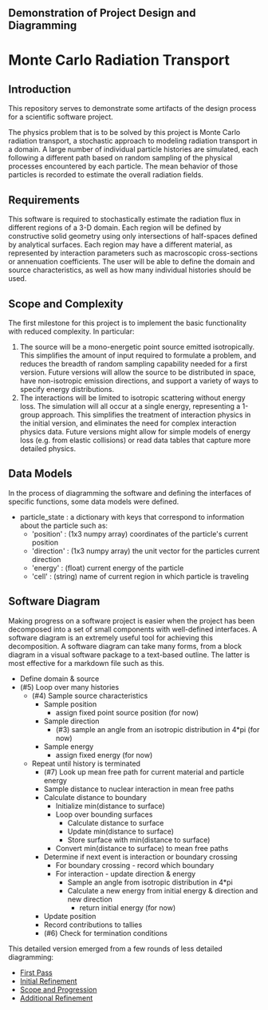 ## Demonstration of Project Design and Diagramming

# Monte Carlo Radiation Transport

## Introduction

This repository serves to demonstrate some artifacts of the design process for
a scientific software project.

The physics problem that is to be solved by this project is Monte Carlo
radiation transport, a stochastic approach to modeling radiation transport in
a domain.  A large number of individual particle histories are simulated, each
following a different path based on random sampling of the physical processes
encountered by each particle.  The mean behavior of those particles is
recorded to estimate the overall radiation fields.

## Requirements

This software is required to stochastically estimate the radiation flux in
different regions of a 3-D domain.  Each region will be defined by
constructive solid geometry using only intersections of half-spaces defined by
analytical surfaces.  Each region may have a different material, as
represented by interaction parameters such as macroscopic cross-sections or
annenuation coefficients.  The user will be able to define the domain and
source characteristics, as well as how many individual histories should be
used.

## Scope and Complexity

The first milestone for this project is to implement the basic functionality
with reduced complexity.  In particular:

1. The source will be a mono-energetic point source emitted
   isotropically. This simplifies the amount of input required to formulate a
   problem, and reduces the breadth of random sampling capability needed for a
   first version.  Future versions will allow the source to be distributed in
   space, have non-isotropic emission directions, and support a variety of
   ways to specify energy distributions.
1. The interactions will be limited to isotropic scattering without energy
   loss. The simulation will all occur at a single energy, representing a
   1-group approach.  This simplifies the treatment of interaction physics in
   the initial version, and eliminates the need for complex interaction
   physics data.  Future versions might allow for simple models of energy loss
   (e.g. from elastic collisions) or read data tables that capture more
   detailed physics.

## Data Models

In the process of diagramming the software and defining the interfaces of
specific functions, some data models were defined.

- particle_state : a dictionary with keys that correspond to information about
  the particle such as:
   - 'position' : (1x3 numpy array) coordinates of the particle's current position
   - 'direction' : (1x3 numpy array) the unit vector for the particles current direction
   - 'energy' : (float) current energy of the particle
   - 'cell' : (string) name of current region in which particle is traveling

## Software Diagram

Making progress on a software project is easier when the project has been
decomposed into a set of small components with well-defined interfaces.  A
software diagram is an extremely useful tool for achieving this decomposition.
A software diagram can take many forms, from a block diagram in a visual
software package to a text-based outline.  The latter is most effective for a
markdown file such as this.

* Define domain & source
* (#5) Loop over many histories
  * (#4) Sample source characteristics
    * Sample position
      * assign fixed point source position (for now)
    * Sample direction
      * (#3) sample an angle from an isotropic distribution in 4*pi (for now)
    * Sample energy
      * assign fixed energy (for now)
  * Repeat until history is terminated
    * (#7) Look up mean free path for current material and particle energy
    * Sample distance to nuclear interaction in mean free paths
    * Calculate distance to boundary
      * Initialize min(distance to surface)
      * Loop over bounding surfaces
        * Calculate distance to surface
        * Update min(distance to surface)
        * Store surface with min(distance to surface)
      * Convert min(distance to surface) to mean free paths
    * Determine if next event is interaction or boundary crossing
      * For boundary crossing - record which boundary
      * For interaction - update direction & energy
        * Sample an angle from isotropic distribution in 4*pi
        * Calculate a new energy from initial energy & direction and new direction
          * return initial energy (for now)
    * Update position
    * Record contributions to tallies
    * (#6) Check for termination conditions

This detailed version emerged from a few rounds of less detailed diagramming:

* [First Pass](first-pass.md)
* [Initial Refinement](refinement.md)
* [Scope and Progression](scope.md)
* [Additional Refinement](additional.md)
